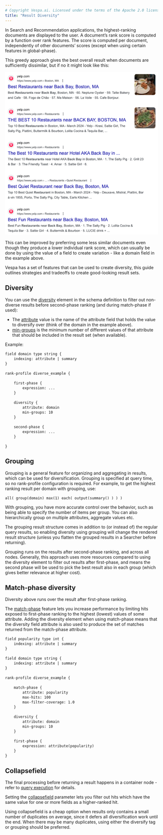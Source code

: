 ```yaml
---
# Copyright Vespa.ai. Licensed under the terms of the Apache 2.0 license. See LICENSE in the project root.
title: "Result Diversity"
---
```


In Search and Recommendation applications, the highest-ranking documents are displayed to the user.
A document’s rank score is computed by a function over rank features.
The score is computed per document, independently of other documents’ scores
(except when using certain features in global-phase).

This greedy approach gives the best overall result when documents are sufficiently dissimilar,
but if no it might look like this:

![Result diversity example](/assets/img/diversity-1.png)

This can be improved by preferring some less similar documents even though they produce a lower individual rank score,
which can usually be done by using the value of a field to create variation - like a domain field in the example above.

Vespa has a set of features that can be used to create diversity,
this guide outlines strategies and tradeoffs to create good-looking result sets.



## Diversity
You can use the [diversity](/en/reference/schema-reference.html#diversity) element in the schema definition
to filter out non-diverse results before second-phase ranking (and during match-phase if used):

* The [attribute](/en/reference/schema-reference.html#diversity-attribute) value is the name of the attribute field
  that holds the value to diversify over (think of the domain in the example above).
* [min-groups](/en/reference/schema-reference.html#diversity-min-groups) is the minimum number of different values
  of that attribute that should be included in the result set (when available).

Example:

```
field domain type string {
    indexing: attribute | summary
}

rank-profile diverse_example {

    first-phase {
        expression: ...
    }

    diversity {
        attribute: domain
        min-groups: 10
    }

    second-phase {
        expression: ...
    }

}
```



## Grouping
Grouping is a general feature for organizing and aggregating in results, which can be used for diversification.
Grouping is specified at query time, so no rank-profile configuration is required.
For example, to get the highest ranking result per domain with grouping, use:

    all( group(domain) max(1) each( output(summary() ) ) )

With grouping, you have more accurate control over the behavior,
such as being able to specify the number of items per group.
You can also hierarchically group on multiple attributes, aggregate values etc.

The grouping result structure comes in addition to (or instead of) the regular query results,
so enabling diversity using grouping will change the rendered result structure
(unless you flatten the grouped results in a Searcher before returning).

Grouping runs on the results after second-phase ranking, and across all nodes.
Generally, this approach uses more resources compared to using the diversity element to filter out results after first-phase,
and means the second phase will be used to pick the best result also in each group (which gives better relevance at higher cost).



## Match-phase diversity
Diversity above runs over the result after first-phase ranking.

The [match-phase](/en/reference/schema-reference.html#match-phase) feature lets you increase performance
by limiting hits exposed to first-phase ranking to the highest (lowest) values of some attribute.
Adding the diversity element when using match-phase means that the diversity field attribute
is also used to produce the set of matches returned from the match-phase attribute.

```
field popularity type int {
    indexing: attribute | summary
}

field domain type string {
    indexing: attribute | summary
}

rank-profile diverse_example {

    match-phase {
        attribute: popularity
        max-hits: 100
        max-filter-coverage: 1.0
    }

    diversity {
        attribute: domain
        min-groups: 10
    }

    first-phase {
        expression: attribute(popularity)
    }
}
```



## Collapsefield
The final processing before returning a result happens in a container node -
refer to [query execution](/en/query-api.html#query-execution) for details.

Setting the [collapsefield](/en/reference/query-api-reference.html#collapsefield) parameter
lets you filter out hits which have the same value for one or more fields as a higher-ranked hit.

Using collapsefield is a cheap option when results only contains a small number of duplicates on average,
since it defers all diversification work until the end.
When there may be many duplicates, using either the diversify tag or grouping should be preferred.
